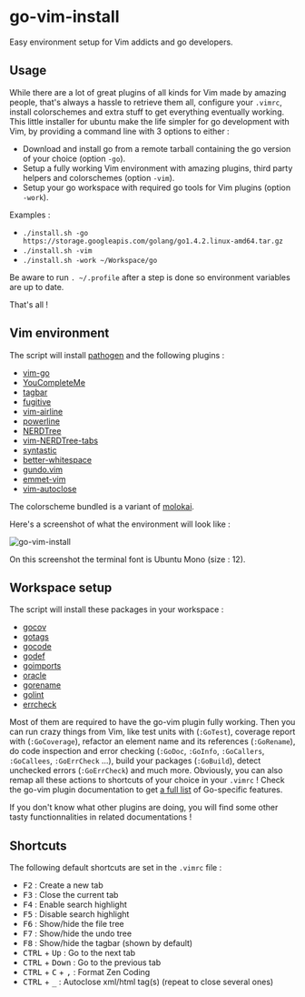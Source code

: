 # go-vim-install
Easy environment setup for Vim addicts and go developers.

## Usage

While there are a lot of great plugins of all kinds for Vim made by amazing people, that's always a hassle to retrieve them all, configure your `.vimrc`, install colorschemes and extra stuff to get everything eventually working. This little installer for ubuntu make the life simpler for go development with Vim, by providing a command line with 3 options to either :
- Download and install go from a remote tarball containing the go version of your choice (option `-go`).
- Setup a fully working Vim environment with amazing plugins, third party helpers and colorschemes (option `-vim`).
- Setup your go workspace with required go tools for Vim plugins (option `-work`).

Examples :

- `./install.sh -go https://storage.googleapis.com/golang/go1.4.2.linux-amd64.tar.gz`
- `./install.sh -vim`
- `./install.sh -work ~/Workspace/go`

Be aware to run `. ~/.profile` after a step is done so environment variables are up to date.

That's all !

## Vim environment

The script will install [pathogen](https://github.com/tpope/vim-pathogen) and the following plugins :

- [vim-go](https://github.com/fatih/vim-go)
- [YouCompleteMe](https://github.com/Valloric/YouCompleteMe)
- [tagbar](https://github.com/majutsushi/tagbar)
- [fugitive](https://github.com/tpope/vim-fugitive)
- [vim-airline](https://github.com/bling/vim-airline)
- [powerline](https://github.com/powerline/powerline)
- [NERDTree](https://github.com/scrooloose/nerdtree)
- [vim-NERDTree-tabs](https://github.com/jistr/vim-nerdtree-tabs)
- [syntastic](https://github.com/scrooloose/syntastic)
- [better-whitespace](https://github.com/ntpeters/vim-better-whitespace)
- [gundo.vim](https://github.com/sjl/gundo.vim)
- [emmet-vim](https://github.com/mattn/emmet-vim)
- [vim-autoclose](https://github.com/Townk/vim-autoclose)

The colorscheme bundled is a variant of [molokai](https://github.com/fatih/molokai).

Here's a screenshot of what the environment will look like :

![go-vim-install](https://raw.githubusercontent.com/xlucas/go-vim-install/master/screenshot.png)

On this screenshot the terminal font is Ubuntu Mono (size : 12).

## Workspace setup

The script will install these packages in your workspace :
- [gocov](https://github.com/axw/gocov)
- [gotags](https://github.com/jstemmer/gotags)
- [gocode](https://github.com/nsf/gocode)
- [godef](https://github.com/rogpeppe/godef)
- [goimports](https://golang.org/x/tools/cmd/goimports)
- [oracle](https://golang.org/x/tools/cmd/oracle)
- [gorename](https://golang.org/x/tools/cmd/gorename)
- [golint](https://github.com/golang/lint)
- [errcheck](https://github.com/kisielk/errcheck)

Most of them are required to have the go-vim plugin fully working. Then you can run crazy things from Vim, like test units with (`:GoTest`), coverage report with (`:GoCoverage`), refactor an element name and its references (`:GoRename`), do code inspection and error checking (`:GoDoc`, `:GoInfo`, `:GoCallers`, `:GoCallees`, `:GoErrCheck` ...), build your packages (`:GoBuild`), detect unchecked errors (`:GoErrCheck`) and much more. Obviously, you can also remap all these actions to shortcuts of your choice in your `.vimrc` ! Check the go-vim plugin documentation to get [a full list](https://github.com/fatih/vim-go/blob/master/doc/vim-go.txt) of Go-specific features.

If you don't know what other plugins are doing, you will find some other tasty functionnalities in related documentations !

## Shortcuts

The following default shortcuts are set in the `.vimrc` file :

- <kbd>F2</kbd> : Create a new tab
- <kbd>F3</kbd> : Close the current tab
- <kbd>F4</kbd> : Enable search highlight
- <kbd>F5</kbd> : Disable search highlight
- <kbd>F6</kbd> : Show/hide the file tree
- <kbd>F7</kbd> : Show/hide the undo tree
- <kbd>F8</kbd> : Show/hide the tagbar (shown by default)
- <kbd>CTRL</kbd> + <kbd>Up</kbd> : Go to the next tab
- <kbd>CTRL</kbd> + <kbd>Down</kbd> : Go to the previous tab
- <kbd>CTRL</kbd> + <kbd>C</kbd> + <kbd>,</kbd> : Format Zen Coding
- <kbd>CTRL</kbd> + <kbd>_</kbd> : Autoclose xml/html tag(s) (repeat to close several ones)
